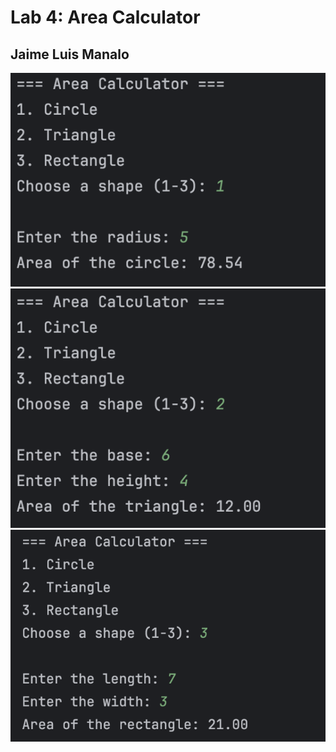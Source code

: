 # Lab 4: Area Calculator
## Jaime Luis Manalo
![LAB4 CIRCLE](https://github.com/mnljm/FECP-Java-Session1-AreaCalculator/blob/main/LAB%204%20SC1.png)
![LAB4 TRIANGLE](https://github.com/mnljm/FECP-Java-Session1-AreaCalculator/blob/main/LAB%204%20SC2.png)
![LAB4 RECTANGLE](https://github.com/mnljm/FECP-Java-Session1-AreaCalculator/blob/main/LAB%204%20SC3.png)
